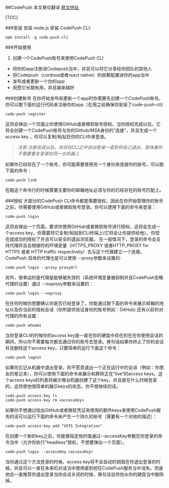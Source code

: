 
##CodePush
本文章仅翻译
[原文地址](https://microsoft.github.io/code-push/docs/cli.html)

[TOC]

###安装
安装 node.js
安装 CodePush CLI:
```
npm install -g code-push-cli 
```



###开始使用
1. 创建一个CodePush账号来使用CodePush CLI
* 将你的app注册进Codepush当中，并且可以将它分享给你团队的其他人
* 将Codepush（cordova或者react native）的依赖配置进你的app当中
* 发布或者更新一个你的app
* 祝愿它长期有用，并且越来越好



###创建账号
在你开始发布和更新一个app时你需要先创建一个CodePush账号。你可以跑下面的这行代码来注册你的app（在用之前确保你安装了code-push-cli）
```
code-push register
```
这将会弹出一个页面让你使用GitHub或者微软账号授权。当你授权完成以后，它将会创建一个CodePush账号与你的Github/MSA身份的“连接”，并且生成一个access key ，你可以复制/粘贴在你的CLI中来登录。

>*注意:注册完成以后，你将在CLI之中自动登录一直到你自己退出，意味着你不需要重复登录在同一台机器上*

如果你已经存在了一个账号，你可能需要使用另一个身份来连接你的账号，可以跑下面的命令：
```
code-push link
```
在跑这个命令行的时候需要主要你的邮箱地址必须与你的已经存在的账号匹配上。



###授权
大部分的CodePush CLI命令都是需要授权，因此在你开始管理你的账号之前，你需要使用GitHub或者微软账号登录。你可以使用下面的命令来登录：
``` 
code-push login 
```
这将会弹出一个页面，要求你使用GitHub或者微软账号进行授权。这将会生成一个access key，你需要将它复制/粘贴到CLI终端上(它将会让你提供给他）。你现在就成功的授权了并且可以安全的退出浏览器。
在一般情况下，登录的命令会支持代理并且会根据你的环境变量（HTTPS_PROXY 或者HTTP_PROXY for HTTPS 或者 HTTP traffic respectively）去与这个代理建立一个连接。
CodePush 具体的代理也是可以使用 --proxy参数来设置的:
```
code-push login --proxy proxyUrl
```
另外，很幸运的是代理是能够被失效的（系统环境变量被抑制并且CodePush忽略代理的设置）通过 --noproxy参数来设置的：
```
code-push login --noproxy
```
在任何时候你想要确认你是否已经登录了，你能通过跑下面的命令来展示邮箱的地址以及你当前的授权会话（你所提供验证身份的账号例如：GitHub)
还有以前你对代理的所有设置：
```
code-push whoami
```
当你登录CLI的时候你的access key是一直在你的硬盘中存在的在在你使用会话的期间，所以你不需要每次都去通过你的账号去登录。换句话如果你终止了你的会话并且删除这个access key，只要简单的运行下面这个命令：
```
code-push logout
```
如果你忘记从机器中退出登录，你不愿意退出一个正在运行中的会话（例如：你朋友的笔记本），你可以使用下面的命令来展示和移除正在“live“的access keys。这个access keys的列表将展示哪台机器创建了这个key，并且是在什么时候登录的。这将使他很简单的展示keys的状态，你不想继续的话。
```
code-push access-key ls
code-push access-key rm <accessKey>
```
如果你不想通过给出GitHub或者微软凭证来使用的额外keys来使用CodePush服务的话可以运行下面的命令来产生一个持久的账号（需要有一个对他的描述）：
```
code-push access-key add "VSTS Integration"
```
在创建一个新的key之后，你能够指定他的值通过--accessKey参数在你登录的命令当中（允许你执行“headless”授权，不想要弹出一个页面）。
```
code-push login --accessKey <accessKey>
```
当你通过这个方法登录的时候，access key将不会自动的销毁在你退出登录的时候，并且可以一直在未来的对话当中使用直到他在CodePush服务当中消失。但是他会一直推荐你退出登录当你会话关闭的时候，换句话说将他从你的硬盘当中删除掉。
